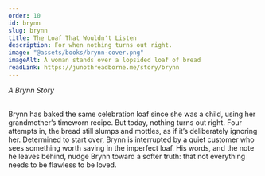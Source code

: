 ```yaml
---
order: 10
id: brynn
slug: brynn
title: The Loaf That Wouldn't Listen
description: For when nothing turns out right.
image: "@assets/books/brynn-cover.png"
imageAlt: A woman stands over a lopsided loaf of bread
readLink: https://junothreadborne.me/story/brynn
---
```


_A Brynn Story_
<br />
<br />

Brynn has baked the same celebration loaf since she was a child, using her grandmother’s timeworn recipe. But today, nothing turns out right. Four attempts in, the bread still slumps and mottles, as if it’s deliberately ignoring her. Determined to start over, Brynn is interrupted by a quiet customer who sees something worth saving in the imperfect loaf. His words, and the note he leaves behind, nudge Brynn toward a softer truth: that not everything needs to be flawless to be loved.

